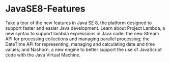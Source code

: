 JavaSE8-Features
================

Take a tour of the new features in Java SE 8, the platform designed to support faster and easier Java development. Learn about Project Lambda, a new syntax to support lambda expressions in Java code; the new Stream API for processing collections and managing parallel processing; the DateTime API for representing, managing and calculating date and time values; and Nashorn, a new engine to better support the use of JavaScript code with the Java Virtual Machine.
